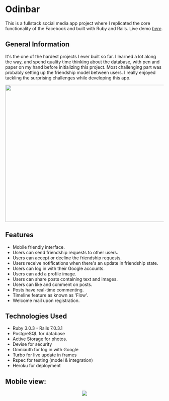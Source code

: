 # Odinbar
This is a fullstack social media app project where I replicated the core functionality of the Facebook and built with Ruby and Rails.
Live demo [_here_](https://obscure-citadel-89619.herokuapp.com).

## General Information
It's the one of the hardest projects I ever built so far. I learned a lot along the way, and spend quality time thinking about the database, with pen and paper on my hand before initializing this project. Most challenging part was probably setting up the friendship model between users. I really enjoyed tackling the surprising challenges while developing this app.

<p align="center">
  <img width="620" height="436" src="https://user-images.githubusercontent.com/93445248/182189079-c5ec0e11-297d-45d0-9692-14a7d64c7d3a.gif">
</p>

## Features
- Mobile friendly interface.
- Users can send friendship requests to other users.
- Users can accept or decline the friendship requests.
- Users receive notifications when there's an update in friendship state.
- Users can log in with their Google accounts.
- Users can add a profile image.
- Users can share posts containing text and images.
- Users can like and comment on posts.
- Posts have real-time commenting.
- Timeline feature as known as 'Flow'.
- Welcome mail upon registration.

## Technologies Used
- Ruby 3.0.3 - Rails 7.0.3.1
- PostgreSQL for database
- Active Storage for photos.
- Devise for security 
- Omniauth for log in with Google
- Turbo for live update in frames
- Rspec for testing (model & integration)
- Heroku for deployment

## Mobile view:

<p align="center">
  <img src="https://user-images.githubusercontent.com/93445248/182111270-454173b1-95e0-4074-82bc-c4586842ce5f.jpg">
</p>
